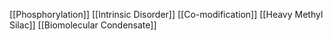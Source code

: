 [[Phosphorylation]]
[[Intrinsic Disorder]]
[[Co-modification]]
[[Heavy Methyl Silac]]
[[Biomolecular Condensate]]
